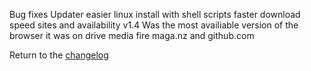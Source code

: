 Bug fixes 
Updater
easier linux install with shell scripts
faster download speed sites and availability
v1.4 Was the most availiable version of the browser it was on drive media fire maga.nz and github.com

Return to the [changelog](https://python-browser.github.io/SimplePythonBrowser/changelog)